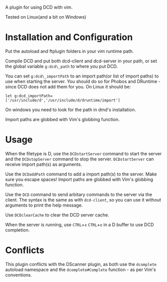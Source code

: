 A plugin for using DCD with vim.

Tested on Linux(and a bit on Windows)

Installation and Configuration
==============================
Put the autoload and ftplugin folders in your vim runtime path.

Compile DCD and put both dcd-client and dcd-server in your path, or set the
global variable `g:dcd\_path` to where you put DCD.

You can set `g:dcd\_importPath` to an import path(or list of import paths) to
use when starting the server. You should do so for Phobos and DRuntime - since
DCD does not add them for you. On Linux it should be:

```vim
let g:dcd_importPath=['/usr/include/d','/usr/include/d/druntime/import']
```

On windows you need to look for the path in dmd's installation.

Import paths are globbed with Vim's globbing function.

Usage
=====
When the filetype is D, use the `DCDstartServer` command to start the server
and the `DCDstopServer` command to stop the server. `DCDstartServer` can
receive import path(s) as arguments.

Use the `DCDaddPath` command to add a import path(s) to the server. Make sure you
escape spaces! Import paths are globbed with Vim's globbing function.

Use the `DCD` command to send arbitary commands to the server via the client.
The syntax is the same as with `dcd-client`, so you can use it without
arguments to print the help message.

Use `DCDclearCache` to clear the DCD server cache.

When the server is running, use `CTRL`+`x` `CTRL`+`o` in a D buffer to use DCD
completion.

Conflicts
=========
This plugin conflicts with the DScanner plugin, as both use the `dcomplete`
autoload namespace and the `dcomplete#Complete` function - as per Vim's
conventions.
